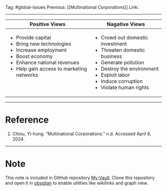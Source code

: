 Tag: #global-issues 
Previous: [[Multinational Corporations]]
Link: 

---

| Positive Views                                                                                                                                                                | Nagative Views                                                                                                                                                                          |
| ----------------------------------------------------------------------------------------------------------------------------------------------------------------------------- | --------------------------------------------------------------------------------------------------------------------------------------------------------------------------------------- |
| <ul><li>Provide capital<li>Bring new technologies<li>Increase employment<li>Boost economy<li>Enhance national revenues<li>Help gain access to marketing networks</ul><br><br> | <ul><li>Crowd out domestic investment<li>Threaten domestic business<li>Generate pollution<li>Destroy the environment<li>Exploit labor<li>Induce corruption<li>Violate human rights</ul> |

---

# Reference

1. Chiou, Yi-hung. “Multinational Corporations.” n.d. Accessed April 8, 2024.

---

# Note

This note is included in GitHub repository [My-Vault](https://github.com/LittleD3092/My-Vault.git). Clone this repository and open it in [obsidian](https://obsidian.md/) to enable utilities like wikilinks and graph view.